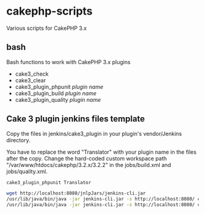 # cakephp-scripts

Various scripts for CakePHP 3.x

## bash

Bash functions to work with CakePHP 3.x plugins

- cake3_check
- cake3_clear
- cake3_plugin_phpunit *plugin name*
- cake3_plugin_build *plugin name*
- cake3_plugin_quality *plugin name*

## Cake 3 plugin jenkins files template

Copy the files in jenkins/cake3_plugin in your plugin's vendor/Jenkins directory.

You have to replace the word "Translator" with your plugin name in the files after the copy.
Change the hard-coded custom workspace path "/var/www/htdocs/cakephp/3.2.x/3.2.2"
in the jobs/build.xml and jobs/quality.xml.

```bash
cake3_plugin_phpunit Translator

wget http://localhost:8080/jnlpJars/jenkins-cli.jar
/usr/lib/java/bin/java -jar jenkins-cli.jar -s http://localhost:8080/ create-job "CakePHP 3 Plugin Translator" < "plugins/Translator/vendor/Jenkins/jobs/build.xml"
/usr/lib/java/bin/java -jar jenkins-cli.jar -s http://localhost:8080/ create-job "CakePHP 3 Plugin Translator Quality" < "plugins/Translator/vendor/Jenkins/jobs/quality.xml"
```